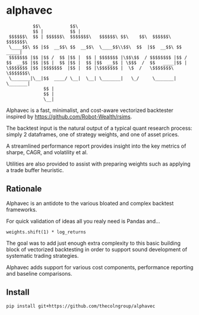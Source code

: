 # alphavec

```
          $$\           $$\                                               
          $$ |          $$ |                                              
 $$$$$$\  $$ | $$$$$$\  $$$$$$$\   $$$$$$\ $$\    $$\  $$$$$$\   $$$$$$$\ 
 \____$$\ $$ |$$  __$$\ $$  __$$\  \____$$\\$$\  $$  |$$  __$$\ $$  _____|
 $$$$$$$ |$$ |$$ /  $$ |$$ |  $$ | $$$$$$$ |\$$\$$  / $$$$$$$$ |$$ /      
$$  __$$ |$$ |$$ |  $$ |$$ |  $$ |$$  __$$ | \$$$  /  $$   ____|$$ |      
\$$$$$$$ |$$ |$$$$$$$  |$$ |  $$ |\$$$$$$$ |  \$  /   \$$$$$$$\ \$$$$$$$\ 
 \_______|\__|$$  ____/ \__|  \__| \_______|   \_/     \_______| \_______|
              $$ |                                                        
              $$ |                                                        
              \__|                                                                                                         
```

Alphavec is a fast, minimalist, and cost-aware vectorized backtester inspired by https://github.com/Robot-Wealth/rsims.

The backtest input is the natural output of a typical quant research process: simply 2 dataframes, one of strategy weights, and one of asset prices.

A streamlined performance report provides insight into the key metrics of sharpe, CAGR, and volatility et al.

Utilities are also provided to assist with preparing weights such as applying a trade buffer heuristic.

## Rationale

Alphavec is an antidote to the various bloated and complex backtest frameworks.

For quick validation of ideas all you realy need is Pandas and...

``` weights.shift(1) * log_returns ```

The goal was to add just enough extra complexity to this basic building block of vectorized backtesting in order to support sound development of systematic trading strategies.

Alphavec adds support for various cost components, performance reporting and baseline comparisons.

## Install

``` pip install git+https://github.com/thecolngroup/alphavec ```


